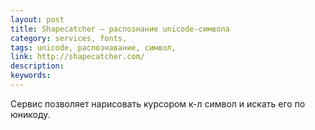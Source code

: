 ```yaml
---
layout: post
title: Shapecatcher — распознание unicode-символа
category: services, fonts, 
tags: unicode, распознавание, символ, 
link: http://shapecatcher.com/
description: 
keywords: 
---
```


<p>Сервис позволяет нарисовать курсором к-л символ и искать его по юникоду.</p>
